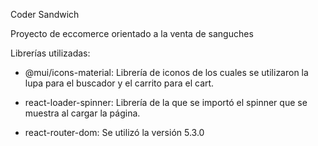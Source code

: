 Coder Sandwich

Proyecto de eccomerce orientado a la venta de sanguches

Librerías utilizadas:

- @mui/icons-material: Librería de iconos de los cuales se utilizaron la lupa para el buscador y el carrito para el cart.

- react-loader-spinner: Librería de la que se importó el spinner que se muestra al cargar la página.

- react-router-dom: Se utilizó la versión 5.3.0

